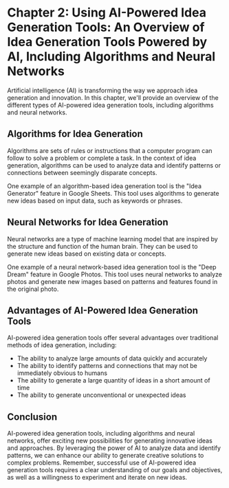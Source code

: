 Chapter 2: Using AI-Powered Idea Generation Tools: An Overview of Idea Generation Tools Powered by AI, Including Algorithms and Neural Networks
===============================================================================================================================================

Artificial intelligence (AI) is transforming the way we approach idea generation and innovation. In this chapter, we'll provide an overview of the different types of AI-powered idea generation tools, including algorithms and neural networks.

Algorithms for Idea Generation
------------------------------

Algorithms are sets of rules or instructions that a computer program can follow to solve a problem or complete a task. In the context of idea generation, algorithms can be used to analyze data and identify patterns or connections between seemingly disparate concepts.

One example of an algorithm-based idea generation tool is the "Idea Generator" feature in Google Sheets. This tool uses algorithms to generate new ideas based on input data, such as keywords or phrases.

Neural Networks for Idea Generation
-----------------------------------

Neural networks are a type of machine learning model that are inspired by the structure and function of the human brain. They can be used to generate new ideas based on existing data or concepts.

One example of a neural network-based idea generation tool is the "Deep Dream" feature in Google Photos. This tool uses neural networks to analyze photos and generate new images based on patterns and features found in the original photo.

Advantages of AI-Powered Idea Generation Tools
----------------------------------------------

AI-powered idea generation tools offer several advantages over traditional methods of idea generation, including:

* The ability to analyze large amounts of data quickly and accurately
* The ability to identify patterns and connections that may not be immediately obvious to humans
* The ability to generate a large quantity of ideas in a short amount of time
* The ability to generate unconventional or unexpected ideas

Conclusion
----------

AI-powered idea generation tools, including algorithms and neural networks, offer exciting new possibilities for generating innovative ideas and approaches. By leveraging the power of AI to analyze data and identify patterns, we can enhance our ability to generate creative solutions to complex problems. Remember, successful use of AI-powered idea generation tools requires a clear understanding of our goals and objectives, as well as a willingness to experiment and iterate on new ideas.
